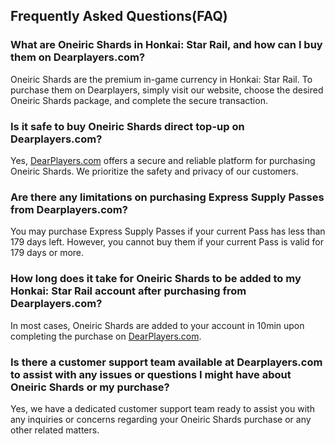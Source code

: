 ## Frequently Asked Questions(FAQ)

### What are Oneiric Shards in Honkai: Star Rail, and how can I buy them on Dearplayers.com?

Oneiric Shards are the premium in-game currency in Honkai: Star Rail. To purchase them on Dearplayers, simply visit our website, choose the desired Oneiric Shards package, and complete the secure transaction.

### Is it safe to buy Oneiric Shards direct top-up on Dearplayers.com?

Yes, [DearPlayers.com](https://www.dearplayers.com/my/products/honkai-star-rail "Buy Honkai Star Rail: Oneiric Shard") offers a secure and reliable platform for purchasing Oneiric Shards. We prioritize the safety and privacy of our customers.

### Are there any limitations on purchasing Express Supply Passes from Dearplayers.com?

You may purchase Express Supply Passes if your current Pass has less than 179 days left. However, you cannot buy them if your current Pass is valid for 179 days or more.

### How long does it take for Oneiric Shards to be added to my Honkai: Star Rail account after purchasing from Dearplayers.com?

In most cases, Oneiric Shards are added to your account in 10min upon completing the purchase on [DearPlayers.com](https://www.dearplayers.com/{{channel}}/products/honkai-star-rail "Honkai Star Rail: Oneiric Shard top-up").

### Is there a customer support team available at Dearplayers.com to assist with any issues or questions I might have about Oneiric Shards or my purchase?

Yes, we have a dedicated customer support team ready to assist you with any inquiries or concerns regarding your Oneiric Shards purchase or any other related matters.
